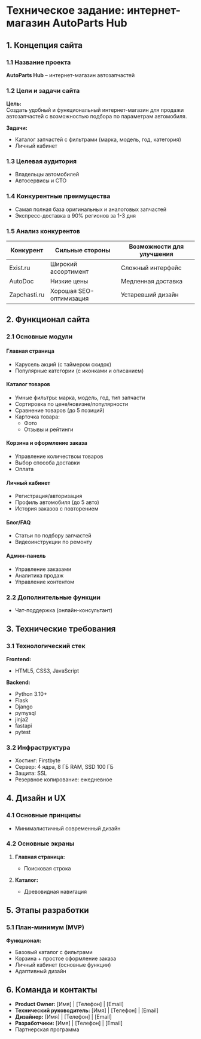 # Техническое задание: интернет-магазин AutoParts Hub

## 1. Концепция сайта
### 1.1 Название проекта
**AutoParts Hub** – интернет-магазин автозапчастей

### 1.2 Цели и задачи сайта
**Цель:**  
Создать удобный и функциональный интернет-магазин для продажи автозапчастей с возможностью подбора по параметрам автомобиля.

**Задачи:**
- Каталог запчастей с фильтрами (марка, модель, год, категория)
- Личный кабинет

### 1.3 Целевая аудитория
- Владельцы автомобилей
- Автосервисы и СТО

### 1.4 Конкурентные преимущества
- Самая полная база оригинальных и аналоговых запчастей
- Экспресс-доставка в 90% регионов за 1-3 дня

### 1.5 Анализ конкурентов
| Конкурент | Сильные стороны | Возможности для улучшения |
|-----------|-----------------|--------------------------|
| Exist.ru  | Широкий ассортимент | Сложный интерфейс |
| AutoDoc   | Низкие цены | Медленная доставка |
| Zapchasti.ru | Хорошая SEO-оптимизация | Устаревший дизайн |

## 2. Функционал сайта
### 2.1 Основные модули
#### Главная страница
- Карусель акций (с таймером скидок)
- Популярные категории (с иконками и описанием)

#### Каталог товаров
- Умные фильтры: марка, модель, год, тип запчасти
- Сортировка по цене/новизне/популярности
- Сравнение товаров (до 5 позиций)
- Карточка товара:
  - Фото
  - Отзывы и рейтинги

#### Корзина и оформление заказа
- Управление количеством товаров
- Выбор способа доставки 
- Оплата

#### Личный кабинет
- Регистрация/авторизация
- Профиль автомобиля (до 5 авто)
- История заказов с повторением

#### Блог/FAQ
- Статьи по подбору запчастей
- Видеоинструкции по ремонту

#### Админ-панель
- Управление заказами
- Аналитика продаж
- Управление контентом

### 2.2 Дополнительные функции
- Чат-поддержка (онлайн-консультант)

## 3. Технические требования
### 3.1 Технологический стек
**Frontend:**
- HTML5, CSS3, JavaScript

**Backend:**
- Python 3.10+
- Flask
- Django
- pymysql
- jinja2
- fastapi
- pytest

  
### 3.2 Инфраструктура
- Хостинг: Firstbyte
- Сервер: 4 ядра, 8 ГБ RAM, SSD 100 ГБ
- Защита: SSL
- Резервное копирование: ежедневное

## 4. Дизайн и UX
### 4.1 Основные принципы
- Минималистичный современный дизайн

### 4.2 Основные экраны
1. **Главная страница:**
   - Поисковая строка

2. **Каталог:**
   - Древовидная навигация

## 5. Этапы разработки
### 5.1 План-минимум (MVP)
**Функционал:**
- Базовый каталог с фильтрами
- Корзина + простое оформление заказа
- Личный кабинет (основные функции)
- Адаптивный дизайн


## 6. Команда и контакты
- **Product Owner:** [Имя] | [Телефон] | [Email]
- **Технический руководитель:** [Имя] | [Телефон] | [Email]
- **Дизайнер:** [Имя] | [Телефон] | [Email]
- **Разработчики:** [Имя] | [Телефон] | [Email]
- Партнерская программа
